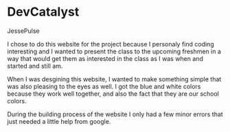 # DevCatalyst
JessePulse

I chose to do this website for the project because I personaly find coding interesting and I wanted to present the class to the upcoming freshmen in a way that would get them as interested in the class as I was when and started and still am.

When I was desgining this website, I wanted to make something simple that was also pleasing to the eyes as well. I got the blue and white colors because they work well together, and also the fact that they are our school colors.

During the building process of the website I only had a few minor errors that just needed a little help from google.
